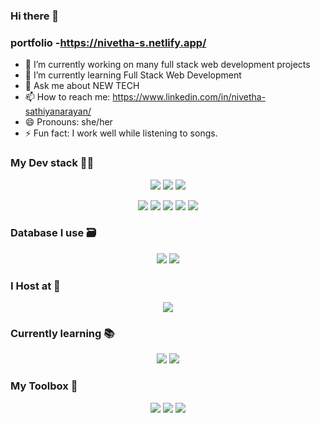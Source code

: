 ### Hi there 👋

  ### portfolio -https://nivetha-s.netlify.app/
- 🔭 I’m currently working on many full stack web development projects
- 🌱 I’m currently learning Full Stack Web Development
- 💬 Ask me about NEW TECH
- 📫 How to reach me: https://www.linkedin.com/in/nivetha-sathiyanarayan/
- 😄 Pronouns: she/her
- ⚡ Fun fact: I work well while listening to songs.

### My Dev stack 👨‍💻
<p align='center'>

<img src = 'https://img.shields.io/badge/JavaScript-F7DF1E?style=for-the-badge&logo=javascript&logoColor=black'>
<img src = 'https://img.shields.io/badge/Node.js-43853D?style=for-the-badge&logo=node.js&logoColor=white'>
<img src = 'https://img.shields.io/badge/Express.js-404D59?style=for-the-badge'>
</p>
<p align='center'>
<img src = 'https://img.shields.io/badge/React-20232A?style=for-the-badge&logo=react&logoColor=61DAFB'>
<img src = 'https://img.shields.io/badge/Bootstrap-563D7C?style=for-the-badge&logo=bootstrap&logoColor=white'>
<img src = 'https://img.shields.io/badge/CSS3-1572B6?style=for-the-badge&logo=css3&logoColor=white'>
<img src = 'https://img.shields.io/badge/HTML5-E34F26?style=for-the-badge&logo=html5&logoColor=white'>
<img src = 'https://img.shields.io/badge/Material--UI-0081CB?style=for-the-badge&logo=material-ui&logoColor=white'>
</p>

### Database I use 🗃️
<p align = 'center'>
<img src = 'https://img.shields.io/badge/mysql-316192?style=for-the-badge&logo=mysql&logoColor=white'>
<img src = 'https://img.shields.io/badge/MongoDB-4EA94B?style=for-the-badge&logo=mongodb&logoColor=white'>
</p>

### I Host at 📡
<p align = 'center'>
  <img src = 'https://img.shields.io/badge/Heroku-430098?style=for-the-badge&logo=heroku&logoColor=white'> 
</p>

### Currently learning 📚
<p align = 'center'>
<img src = 'https://img.shields.io/badge/Python-ED8B00?style=for-the-badge&logo=python&logoColor=white'>
 <img src = 'https://img.shields.io/badge/Shell_Script-121011?style=for-the-badge&logo=gnu-bash&logoColor=white'>
  
</p>

### My Toolbox 🧰
<p align="center">
 <img src="https://img.shields.io/badge/vscode%20-%23007ACC.svg?&style=for-the-badge&logo=visual-studio-code&logoColor=white" />
<img src="https://img.shields.io/badge/git%20-%23F05032.svg?&style=for-the-badge&logo=git&logoColor=white"/>
<img src="https://img.shields.io/badge/github%20-%23181717.svg?&style=for-the-badge&logo=github&logoColor=white" />
</p> 



